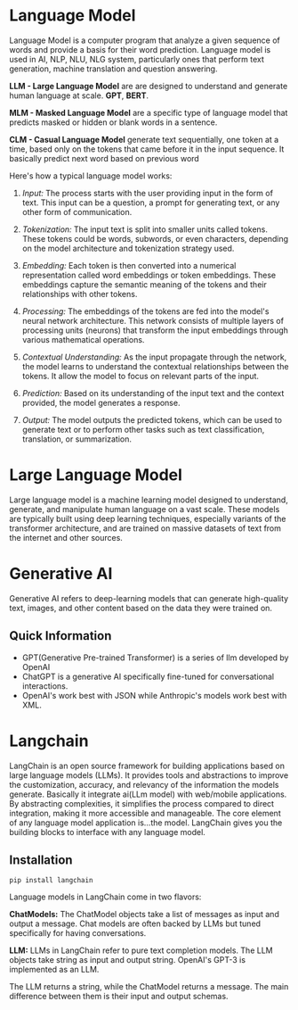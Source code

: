 # Language Model

Language Model is a computer program that analyze a given sequence of words and provide a basis for their word prediction. Language model is used in AI, NLP, NLU, NLG system, particularly ones that perform text generation, machine translation and question answering.

__LLM - Large Language Model__ are are designed to understand and generate human language at scale. **GPT**, **BERT**.

__MLM - Masked Language Model__ are a specific type of language model that predicts masked or hidden or blank words in a sentence.

__CLM - Casual Language Model__ generate text sequentially, one token at a time, based only on the tokens that came before it in the input sequence. It basically predict next word based on previous word

Here's how a typical language model works:

1. *Input:* The process starts with the user providing input in the form of text. This input can be a question, a prompt for generating text, or any other form of communication.

2. *Tokenization:* The input text is split into smaller units called tokens. These tokens could be words, subwords, or even characters, depending on the model architecture and tokenization strategy used.

3. *Embedding:* Each token is then converted into a numerical representation called word embeddings or token embeddings. These embeddings capture the semantic meaning of the tokens and their relationships with other tokens.

4. *Processing:* The embeddings of the tokens are fed into the model's neural network architecture. This network consists of multiple layers of processing units (neurons) that transform the input embeddings through various mathematical operations.

5. *Contextual Understanding:* As the input propagate through the network, the model learns to understand the contextual relationships between the tokens. It allow the model to focus on relevant parts of the input.

6. *Prediction:* Based on its understanding of the input text and the context provided, the model generates a response. 

7. *Output:* The model outputs the predicted tokens, which can be used to generate text or to perform other tasks such as text classification, translation, or summarization.

# Large Language Model
Large language model is a machine learning model designed to understand, generate, and manipulate human language on a vast scale. These models are typically built using deep learning techniques, especially variants of the transformer architecture, and are trained on massive datasets of text from the internet and other sources.

# Generative AI
Generative AI refers to deep-learning models that can generate high-quality text, images, and other content based on the data they were trained on.

## Quick Information
- GPT(Generative Pre-trained Transformer) is a series of llm developed by OpenAI
- ChatGPT is a generative AI specifically fine-tuned for conversational interactions.
- OpenAI's work best with JSON while Anthropic's models work best with XML.

# Langchain
LangChain is an open source framework for building applications based on large language models (LLMs). It provides tools and abstractions to improve the customization, accuracy, and relevancy of the information the models generate. Basically it integrate ai(LLm model) with web/mobile applications. By abstracting complexities, it simplifies the process compared to direct integration, making it more accessible and manageable. The core element of any language model application is...the model. LangChain gives you the building blocks to interface with any language model.

## Installation
```
pip install langchain
```

Language models in LangChain come in two flavors:

__ChatModels:__ The ChatModel objects take a list of messages as input and output a message. Chat models are often backed by LLMs but tuned specifically for having conversations. 

__LLM:__ LLMs in LangChain refer to pure text completion models. The LLM objects take string as input and output string. OpenAI's GPT-3 is implemented as an LLM.

The LLM returns a string, while the ChatModel returns a message. The main difference between them is their input and output schemas.  